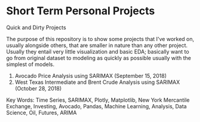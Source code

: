 # Short Term Personal Projects
Quick and Dirty Projects

The purpose of this repository is to show some projects that I've worked on, usually alongside others, that are smaller in nature than any other project.  Usually they entail very little visualization and basic EDA; basically want to go from original dataset to modeling as quickly as possible usually with the simplest of models.

1.  Avocado Price Analysis using SARIMAX (September 15, 2018)
2.  West Texas Intermediate and Brent Crude Analysis using SARIMAX (October 28, 2018)




Key Words: Time Series, SARIMAX, Plotly, Matplotlib, New York Mercantile Exchange, Investing, Avocado, Pandas, Machine Learning, Analysis, Data Science, Oil, Futures, ARIMA
